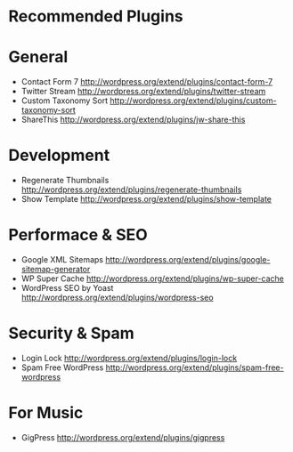 # Recommended Plugins #

General
=======
+ Contact Form 7 http://wordpress.org/extend/plugins/contact-form-7
+ Twitter Stream http://wordpress.org/extend/plugins/twitter-stream
+ Custom Taxonomy Sort http://wordpress.org/extend/plugins/custom-taxonomy-sort
+ ShareThis http://wordpress.org/extend/plugins/jw-share-this

Development
===========
+ Regenerate Thumbnails http://wordpress.org/extend/plugins/regenerate-thumbnails
+ Show Template http://wordpress.org/extend/plugins/show-template

Performace & SEO
================
+ Google XML Sitemaps http://wordpress.org/extend/plugins/google-sitemap-generator
+ WP Super Cache http://wordpress.org/extend/plugins/wp-super-cache
+ WordPress SEO by Yoast http://wordpress.org/extend/plugins/wordpress-seo

Security & Spam
===============
+ Login Lock http://wordpress.org/extend/plugins/login-lock
+ Spam Free WordPress http://wordpress.org/extend/plugins/spam-free-wordpress

For Music
=========
+ GigPress http://wordpress.org/extend/plugins/gigpress